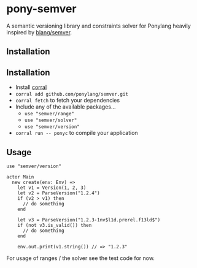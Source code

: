 # pony-semver

A semantic versioning library and constraints solver for Ponylang heavily inspired by [blang/semver](https://github.com/blang/semver).

## Installation

## Installation

* Install [corral](https://github.com/ponylang/corral)
* `corral add github.com/ponylang/semver.git`
* `corral fetch` to fetch your dependencies
* Include any of the available packages...
  * `use "semver/range"`
  * `use "semver/solver"`
  * `use "semver/version"`
* `corral run -- ponyc` to compile your application

## Usage

```pony
use "semver/version"

actor Main
  new create(env: Env) =>
    let v1 = Version(1, 2, 3)
    let v2 = ParseVersion("1.2.4")
    if (v2 > v1) then
      // do something
    end

    let v3 = ParseVersion("1.2.3-1nv$l1d.prerel.f13ld$")
    if (not v3.is_valid()) then
      // do something
    end

    env.out.print(v1.string()) // => "1.2.3"
```

For usage of ranges / the solver see the test code for now.
